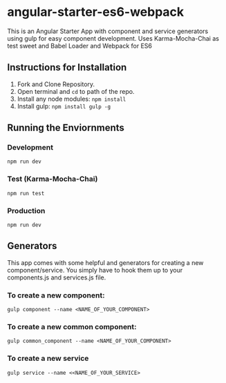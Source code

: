 # angular-starter-es6-webpack
This is an Angular Starter App with component and service generators using gulp for easy component development. Uses Karma-Mocha-Chai as test sweet and Babel Loader and Webpack for ES6

## Instructions for Installation
1. Fork and Clone Repository.
2. Open terminal and `cd` to path of the repo.
3. Install any node modules: `npm install`
4. Install gulp: `npm install gulp -g`

## Running the Enviornments
### Development
` npm run dev `

### Test (Karma-Mocha-Chai)
` npm run test `

### Production
` npm run dev `


## Generators
This app comes with some helpful and generators for creating a new component/service. You simply have to hook them up to your components.js and services.js file.

### To create a new component:
` gulp component --name <NAME_OF_YOUR_COMPONENT> `

### To create a new common component:

` gulp common_component --name <NAME_OF_YOUR_COMPONENT> `

### To create a new service

` gulp service --name <<NAME_OF_YOUR_SERVICE> `
